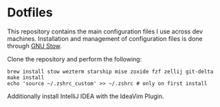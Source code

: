 # Dotfiles

This repository contains the main configuration files
I use across dev machines.
Installation and management of configuration files
is done through [GNU Stow](https://www.gnu.org/software/stow/).

Clone the repository and perform the following:

```shell
brew install stow wezterm starship mise zoxide fzf zellij git-delta
make install
echo 'source ~/.zshrc_custom' >> ~/.zshrc # only on first install
```

Additionally install IntelliJ IDEA with the IdeaVim Plugin.

